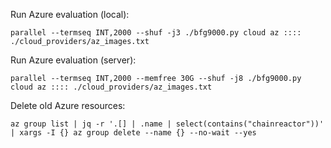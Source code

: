 Run Azure evaluation (local):

```shell
parallel --termseq INT,2000 --shuf -j3 ./bfg9000.py cloud az :::: ./cloud_providers/az_images.txt
```

Run Azure evaluation (server):

```shell
parallel --termseq INT,2000 --memfree 30G --shuf -j8 ./bfg9000.py cloud az :::: ./cloud_providers/az_images.txt
```

Delete old Azure resources:

```shell
az group list | jq -r '.[] | .name | select(contains("chainreactor"))' | xargs -I {} az group delete --name {} --no-wait --yes
```
